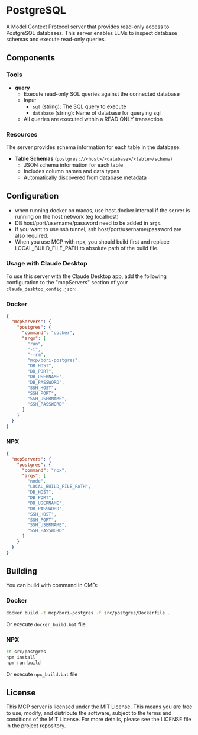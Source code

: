 # PostgreSQL

A Model Context Protocol server that provides read-only access to PostgreSQL databases. This server enables LLMs to inspect database schemas and execute read-only queries.

## Components

### Tools

- **query**
  - Execute read-only SQL queries against the connected database
  - Input
    - `sql` (string): The SQL query to execute
    - `database` (string): Name of database for querying sql
  - All queries are executed within a READ ONLY transaction

### Resources

The server provides schema information for each table in the database:

- **Table Schemas** (`postgres://<host>/<database>/<table>/schema`)
  - JSON schema information for each table
  - Includes column names and data types
  - Automatically discovered from database metadata

## Configuration

* when running docker on macos, use host.docker.internal if the server is running on the host network (eg localhost)
* DB host/port/username/password need to be added in `args`.
* If you want to use ssh tunnel, ssh host/port/username/password are also required.
* When you use MCP with npx, you should build first and replace LOCAL_BUILD_FILE_PATH to absolute path of the build file.

### Usage with Claude Desktop

To use this server with the Claude Desktop app, add the following configuration to the "mcpServers" section of your `claude_desktop_config.json`:

### Docker

```json
{
  "mcpServers": {
    "postgres": {
      "command": "docker",
      "args": [
        "run", 
        "-i", 
        "--rm", 
        "mcp/bori-postgres",
        "DB_HOST",
        "DB_PORT",
        "DB_USERNAME",
        "DB_PASSWORD",
        "SSH_HOST",
        "SSH_PORT",
        "SSH_USERNAME",
        "SSH_PASSWORD"
      ]
    }
  }
}
```

### NPX

```json
{
  "mcpServers": {
    "postgres": {
      "command": "npx",
      "args": [
        "node",
        "LOCAL_BUILD_FILE_PATH",
        "DB_HOST",
        "DB_PORT",
        "DB_USERNAME",
        "DB_PASSWORD",
        "SSH_HOST",
        "SSH_PORT",
        "SSH_USERNAME",
        "SSH_PASSWORD"
      ]
    }
  }
}
```

## Building

You can build with command in CMD:

### Docker

```sh
docker build -t mcp/bori-postgres -f src/postgres/Dockerfile . 
```

Or execute `docker_build.bat` file

### NPX

```sh
cd src/postgres
npm install
npm run build
```

Or execute `npx_build.bat` file

## License

This MCP server is licensed under the MIT License. This means you are free to use, modify, and distribute the software, subject to the terms and conditions of the MIT License. For more details, please see the LICENSE file in the project repository.
